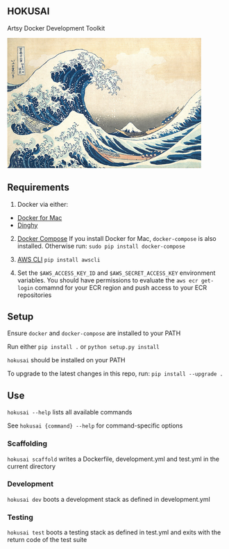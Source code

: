 HOKUSAI
-------

Artsy Docker Development Toolkit

<img height="300" src="hokusai.jpg">

## Requirements

1) Docker via either:
  - [Docker for Mac](https://docs.docker.com/docker-for-mac/)
  - [Dinghy](https://github.com/codekitchen/dinghy)

2) [Docker Compose](https://docs.docker.com/compose/) If you install Docker for Mac, `docker-compose` is also installed. Otherwise run: `sudo pip install docker-compose`

3) [AWS CLI](http://docs.aws.amazon.com/cli/latest/userguide/installing.html) `pip install awscli`

4) Set the `$AWS_ACCESS_KEY_ID` and `$AWS_SECRET_ACCESS_KEY` environment variables.  You should have permissions to evaluate the `aws ecr get-login` comamnd for your ECR region and push access to your ECR repositories

## Setup

Ensure `docker` and `docker-compose` are installed to your PATH

Run either `pip install .` or `python setup.py install`

`hokusai` should be installed on your PATH

To upgrade to the latest changes in this repo, run: `pip install --upgrade .`

## Use

`hokusai --help` lists all available commands

See `hokusai {command} --help` for command-specific options

### Scaffolding

`hokusai scaffold` writes a Dockerfile, development.yml and test.yml in the current directory

### Development

`hokusai dev` boots a development stack as defined in development.yml

### Testing

`hokusai test` boots a testing stack as defined in test.yml and exits with the return code of the test suite
